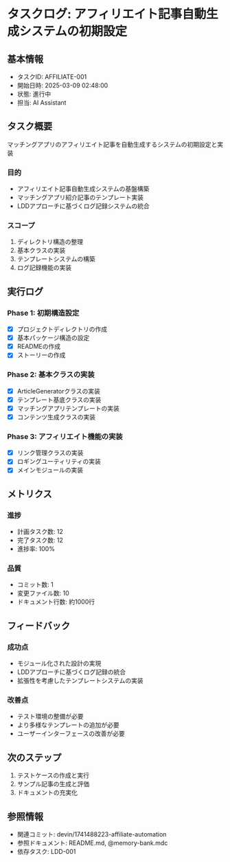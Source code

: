 # タスクログ: アフィリエイト記事自動生成システムの初期設定

## 基本情報
- タスクID: AFFILIATE-001
- 開始日時: 2025-03-09 02:48:00
- 状態: 進行中
- 担当: AI Assistant

## タスク概要
マッチングアプリのアフィリエイト記事を自動生成するシステムの初期設定と実装

### 目的
- アフィリエイト記事自動生成システムの基盤構築
- マッチングアプリ紹介記事のテンプレート実装
- LDDアプローチに基づくログ記録システムの統合

### スコープ
1. ディレクトリ構造の整理
2. 基本クラスの実装
3. テンプレートシステムの構築
4. ログ記録機能の実装

## 実行ログ

### Phase 1: 初期構造設定
- [x] プロジェクトディレクトリの作成
- [x] 基本パッケージ構造の設定
- [x] READMEの作成
- [x] ストーリーの作成

### Phase 2: 基本クラスの実装
- [x] ArticleGeneratorクラスの実装
- [x] テンプレート基底クラスの実装
- [x] マッチングアプリテンプレートの実装
- [x] コンテンツ生成クラスの実装

### Phase 3: アフィリエイト機能の実装
- [x] リンク管理クラスの実装
- [x] ロギングユーティリティの実装
- [x] メインモジュールの実装

## メトリクス
### 進捗
- 計画タスク数: 12
- 完了タスク数: 12
- 進捗率: 100%

### 品質
- コミット数: 1
- 変更ファイル数: 10
- ドキュメント行数: 約1000行

## フィードバック
### 成功点
- モジュール化された設計の実現
- LDDアプローチに基づくログ記録の統合
- 拡張性を考慮したテンプレートシステムの実装

### 改善点
- テスト環境の整備が必要
- より多様なテンプレートの追加が必要
- ユーザーインターフェースの改善が必要

## 次のステップ
1. テストケースの作成と実行
2. サンプル記事の生成と評価
3. ドキュメントの充実化

## 参照情報
- 関連コミット: devin/1741488223-affiliate-automation
- 参照ドキュメント: README.md, @memory-bank.mdc
- 依存タスク: LDD-001

